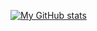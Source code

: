 [![My GitHub stats](https://github-readme-stats.vercel.app/api?username=charlieboyee&count_private=true)](https://github.com/charlieboyee/github-readme-stats)
